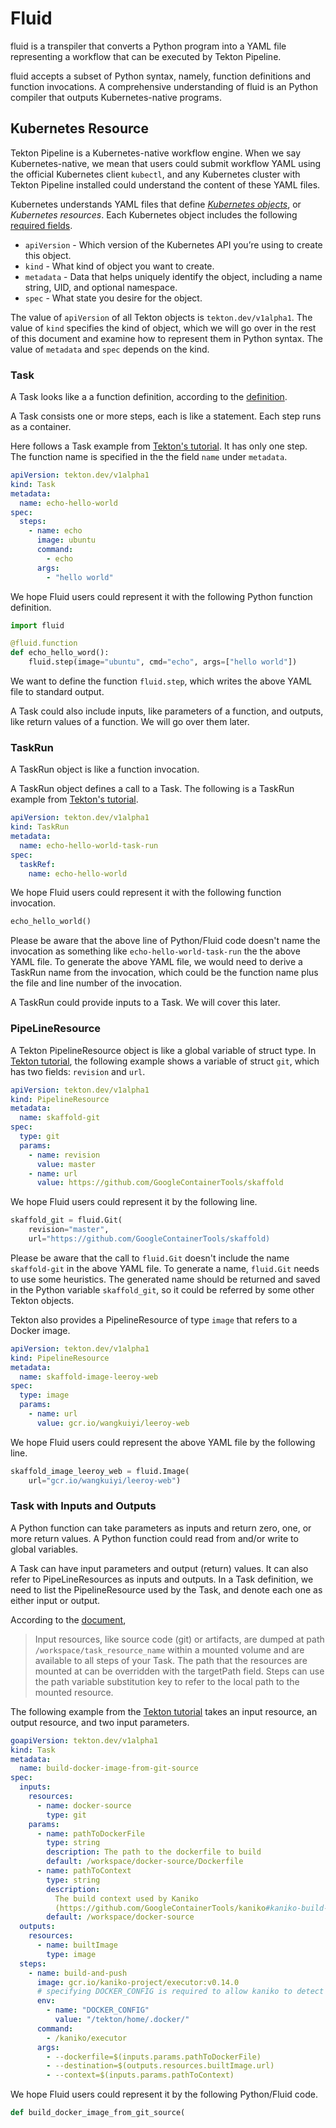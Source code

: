 # Fluid

fluid is a transpiler that converts a Python program into a YAML file representing a workflow that can be executed by Tekton Pipeline.

fluid accepts a subset of Python syntax, namely, function definitions and function invocations.  A comprehensive understanding of fluid is an Python compiler that outputs Kubernetes-native programs.

## Kubernetes Resource

Tekton Pipeline is a Kubernetes-native workflow engine.  When we say Kubernetes-native, we mean that users could submit workflow YAML using the official Kubernetes client `kubectl`, and any Kubernetes cluster with Tekton Pipeline installed could understand the content of these YAML files.

Kubernetes understands YAML files that define [*Kubernetes objects*](https://kubernetes.io/docs/concepts/overview/working-with-objects/kubernetes-objects/), or *Kubernetes resources*.  Each Kubernetes object includes the following [required fields](https://kubernetes.io/docs/concepts/overview/working-with-objects/kubernetes-objects/#required-fields).

- `apiVersion` - Which version of the Kubernetes API you’re using to create this object.
- `kind` - What kind of object you want to create.
- `metadata` - Data that helps uniquely identify the object, including a name string, UID, and optional namespace.
- `spec` - What state you desire for the object.

The value of `apiVersion` of all Tekton objects is `tekton.dev/v1alpha1`.  The value of `kind` specifies the kind  of object, which we will go over in the rest of this document and examine how to represent them in Python syntax.  The value of `metadata` and `spec` depends on the kind.

### Task

A Task looks like a a function definition, according to the [definition](https://github.com/tektoncd/pipeline/blob/master/docs/tasks.md).

A Task consists one or more steps, each is like a statement.  Each step runs as a container.

Here follows a Task example from [Tekton's tutorial](https://github.com/tektoncd/pipeline/blob/master/docs/tutorial.md#task).  It has only one step.  The function name is specified in the the field `name` under `metadata`.

```yaml
apiVersion: tekton.dev/v1alpha1
kind: Task
metadata:
  name: echo-hello-world
spec:
  steps:
    - name: echo
      image: ubuntu
      command:
        - echo
      args:
        - "hello world"
```

We hope Fluid users could represent it with the following Python function definition.

```python
import fluid

@fluid.function
def echo_hello_word():
    fluid.step(image="ubuntu", cmd="echo", args=["hello world"])
```

We want to define the function `fluid.step`, which writes the above YAML file to standard output.

A Task could also include inputs, like parameters of a function, and outputs, like return values of a function.  We will go over them later.

### TaskRun 

A TaskRun object is like a function invocation.

A TaskRun object defines a call to a Task.  The following is a TaskRun example from [Tekton's tutorial](https://github.com/tektoncd/pipeline/blob/master/docs/tutorial.md#task).

```yaml
apiVersion: tekton.dev/v1alpha1
kind: TaskRun
metadata:
  name: echo-hello-world-task-run
spec:
  taskRef:
    name: echo-hello-world
```

We hope Fluid users could represent it with the following function invocation.

```python
echo_hello_world()
```

Please be aware that the above line of Python/Fluid code doesn't name the invocation as something like  `echo-hello-world-task-run` the the above YAML file.  To generate the above YAML file, we would need to derive a TaskRun name from the invocation, which could be the function name plus the file and line number of the invocation.

A TaskRun could provide inputs to a Task.  We will cover this later.

### PipeLineResource

A Tekton PipelineResource object is like a global variable of struct type.  In [Tekton tutorial](https://github.com/tektoncd/pipeline/blob/master/docs/tutorial.md#task-inputs-and-outputs), the following example shows a variable of struct `git`, which has two fields: `revision` and `url`.

```yaml
apiVersion: tekton.dev/v1alpha1
kind: PipelineResource
metadata:
  name: skaffold-git
spec:
  type: git
  params:
    - name: revision
      value: master
    - name: url
      value: https://github.com/GoogleContainerTools/skaffold 
```

We hope Fluid users could represent it by the following line.

```python
skaffold_git = fluid.Git(
    revision="master", 
    url="https://github.com/GoogleContainerTools/skaffold)
```

Please be aware that the call to `fluid.Git` doesn't include the name `skaffold-git` in the above YAML file.  To generate a name, `fluid.Git` needs to use some heuristics.  The generated name should be returned and saved in the Python variable `skaffold_git`, so it could be referred by some other Tekton objects.

Tekton also provides a PipelineResource of type `image` that refers to a Docker image.

```yaml
apiVersion: tekton.dev/v1alpha1
kind: PipelineResource
metadata:
  name: skaffold-image-leeroy-web
spec:
  type: image
  params:
    - name: url
      value: gcr.io/wangkuiyi/leeroy-web
```

We hope Fluid users could represent the above YAML file by the following line.

```python
skaffold_image_leeroy_web = fluid.Image(
    url="gcr.io/wangkuiyi/leeroy-web")
```

### Task with Inputs and Outputs

A Python function can take parameters as inputs and return zero, one, or more return values.  A Python function could read from and/or write to global variables.

A Task can have input parameters and output (return) values.  It can also refer to PipeLineResources as inputs and outputs.   In a Task definition, we need to list the PipelineResource used by the Task, and denote each one as either input or output.

According to the [document](https://github.com/tektoncd/pipeline/blob/master/docs/resources.md#using-resources),

> Input resources, like source code (git) or artifacts, are dumped at path `/workspace/task_resource_name` within a mounted volume and are available to all steps of your Task. The path that the resources are mounted at can be overridden with the targetPath field. Steps can use the path variable substitution key to refer to the local path to the mounted resource.

The following example from the [Tekton tutorial](https://github.com/tektoncd/pipeline/blob/master/docs/tutorial.md#task-inputs-and-outputs) takes an input resource, an output resource, and two input parameters.

```yaml
goapiVersion: tekton.dev/v1alpha1
kind: Task
metadata:
  name: build-docker-image-from-git-source
spec:
  inputs:
    resources:
      - name: docker-source
        type: git
    params:
      - name: pathToDockerFile
        type: string
        description: The path to the dockerfile to build
        default: /workspace/docker-source/Dockerfile
      - name: pathToContext
        type: string
        description:
          The build context used by Kaniko
          (https://github.com/GoogleContainerTools/kaniko#kaniko-build-contexts)
        default: /workspace/docker-source
  outputs:
    resources:
      - name: builtImage
        type: image
  steps:
    - name: build-and-push
      image: gcr.io/kaniko-project/executor:v0.14.0
      # specifying DOCKER_CONFIG is required to allow kaniko to detect docker credential
      env:
        - name: "DOCKER_CONFIG"
          value: "/tekton/home/.docker/"
      command:
        - /kaniko/executor
      args:
        - --dockerfile=$(inputs.params.pathToDockerFile)
        - --destination=$(outputs.resources.builtImage.url)
        - --context=$(inputs.params.pathToContext)
```

We hope Fluid users could represent it by the following Python/Fluid code.

```python
def build_docker_image_from_git_source(
```
